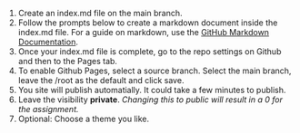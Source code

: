 1. Create an index.md file on the main branch.
2. Follow the prompts below to create a markdown document inside the index.md file. For a guide on markdown, use the [GitHub Markdown Documentation](https://docs.github.com/en/github/writing-on-github/getting-started-with-writing-and-formatting-on-github/basic-writing-and-formatting-syntax#links).
3. Once your index.md file is complete, go to the repo settings on Github and then to the Pages tab.
4. To enable Github Pages, select a source branch. Select the main branch, leave the /root as the default and click save.
5. You site will publish automatially. It could take a few minutes to publish.
6. Leave the visibility **private**. *Changing this to public will result in a 0 for the assignment.*
7. Optional: Choose a theme you like.